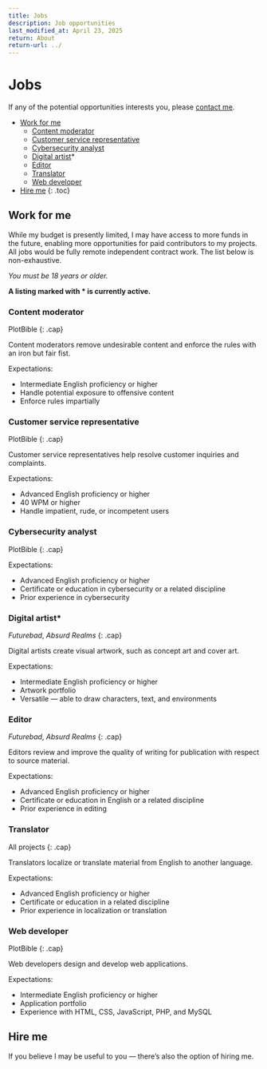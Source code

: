 ```yaml
---
title: Jobs
description: Job opportunities
last_modified_at: April 23, 2025
return: About
return-url: ../
---
```


# Jobs
If any of the potential opportunities interests you, please <a href="https://tally.so/r/mOaDRp" target="_blank">contact me</a>.

- [Work for me](#work-for-me)
    - [Content moderator](#content-moderator)
    - [Customer service representative](#customer-service-representative)
    - [Cybersecurity analyst](#cybersecurity-analyst)
    - [Digital artist](#digital-artist)*
    - [Editor](#editor)
    - [Translator](#translator)
    - [Web developer](#web-developer)
- [Hire me](#hire-me)
{: .toc}

## Work for me
While my budget is presently limited, I may have access to more funds in the future, enabling more opportunities for paid contributors to my projects. All jobs would be fully remote independent contract work. The list below is non-exhaustive.

*You must be 18 years or older.*

**A listing marked with * is currently active.**

### Content moderator
PlotBible
{: .cap}

Content moderators remove undesirable content and enforce the rules with an iron but fair fist.

Expectations:

- Intermediate English proficiency or higher
- Handle potential exposure to offensive content
- Enforce rules impartially

### Customer service representative
PlotBible
{: .cap}

Customer service representatives help resolve customer inquiries and complaints.

Expectations:

- Advanced English proficiency or higher
- 40 WPM or higher
- Handle impatient, rude, or incompetent users

### Cybersecurity analyst
PlotBible
{: .cap}

Expectations:

- Advanced English proficiency or higher
- Certificate or education in cybersecurity or a related discipline
- Prior experience in cybersecurity

### Digital artist*
*Futurebad*, *Absurd Realms*
{: .cap}

Digital artists create visual artwork, such as concept art and cover art.

Expectations:

- Intermediate English proficiency or higher
- Artwork portfolio
- Versatile — able to draw characters, text, and environments

### Editor
*Futurebad*, *Absurd Realms*
{: .cap}

Editors review and improve the quality of writing for publication with respect to source material.

Expectations:

- Advanced English proficiency or higher
- Certificate or education in English or a related discipline
- Prior experience in editing

### Translator
All projects
{: .cap}

Translators localize or translate material from English to another language.

Expectations:

- Advanced English proficiency or higher
- Certificate or education in a related discipline
- Prior experience in localization or translation

### Web developer
PlotBible
{: .cap}

Web developers design and develop web applications.

Expectations:

- Intermediate English proficiency or higher
- Application portfolio
- Experience with HTML, CSS, JavaScript, PHP, and MySQL

## Hire me
If you believe I may be useful to you — there’s also the option of hiring me.